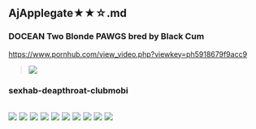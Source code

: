 ## AjApplegate★★☆.md
### DOCEAN Two Blonde PAWGS bred by Black Cum
https://www.pornhub.com/view_video.php?viewkey=ph5918679f9acc9
>![](https://ci.phncdn.com/videos/201705/14/116456951/original/(m=ecuKGgaaaa)(mh=V3NL-hZKVWsBPG0f)14.jpg)
### sexhab-deapthroat-clubmobi
![](https://i9.fuskator.com/large/ciQ7z1VbSSM/image-2.jpg)
![](https://i9.fuskator.com/large/ciQ7z1VbSSM/image-3.jpg)
![](https://i9.fuskator.com/large/ciQ7z1VbSSM/image-4.jpg)
![](https://i9.fuskator.com/large/l-N4~QJrotR/image-12.jpg)
![](https://i9.fuskator.com/large/hl4FJUS6rQu/Blonde-Babe-Wearing-Fishnets-4.jpg)
![](https://i9.fuskator.com/large/hl4FJUS6rQu/Blonde-Babe-Wearing-Fishnets-5.jpg)
![](https://i9.fuskator.com/large/hl4FJUS6rQu/Blonde-Babe-Wearing-Fishnets-7.jpg)
![](https://i9.fuskator.com/large/hl4FJUS6rQu/Blonde-Babe-Wearing-Fishnets-11.jpg)
![](https://i9.fuskator.com/large/hl4FJUS6rQu/Blonde-Babe-Wearing-Fishnets-12.jpg)
![](https://i9.fuskator.com/large/hl4FJUS6rQu/Blonde-Babe-Wearing-Fishnets-13.jpg)
---
### 

>![]()
